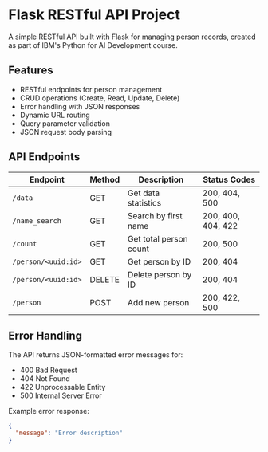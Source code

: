 
# Flask RESTful API Project

A simple RESTful API built with Flask for managing person records, created as part of IBM's Python for AI Development course.

## Features

- RESTful endpoints for person management
- CRUD operations (Create, Read, Update, Delete)
- Error handling with JSON responses
- Dynamic URL routing
- Query parameter validation
- JSON request body parsing

## API Endpoints

| Endpoint | Method | Description | Status Codes |
|----------|--------|-------------|--------------|
| `/data` | GET | Get data statistics | 200, 404, 500 |
| `/name_search` | GET | Search by first name | 200, 400, 404, 422 |
| `/count` | GET | Get total person count | 200, 500 |
| `/person/<uuid:id>` | GET | Get person by ID | 200, 404 |
| `/person/<uuid:id>` | DELETE | Delete person by ID | 200, 404 |
| `/person` | POST | Add new person | 200, 422, 500 |

## Error Handling

The API returns JSON-formatted error messages for:
- 400 Bad Request
- 404 Not Found
- 422 Unprocessable Entity
- 500 Internal Server Error

Example error response:
```json
{
  "message": "Error description"
}
